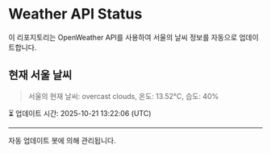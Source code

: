 
# Weather API Status

이 리포지토리는 OpenWeather API를 사용하여 서울의 날씨 정보를 자동으로 업데이트합니다.

## 현재 서울 날씨
> 서울의 현재 날씨: overcast clouds, 온도: 13.52°C, 습도: 40%

⏳ 업데이트 시간: 2025-10-21 13:22:06 (UTC)

---
자동 업데이트 봇에 의해 관리됩니다.
